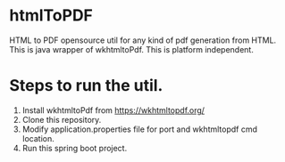 # htmlToPDF
HTML to PDF opensource util for any kind of pdf generation from HTML. This is java wrapper of wkhtmltoPdf.
This is platform independent.

# Steps to run the util. 
1. Install wkhtmltoPdf from https://wkhtmltopdf.org/
2. Clone this repository.
3. Modify application.properties file for port and wkhtmltopdf cmd location. 
4. Run this spring boot project. 
